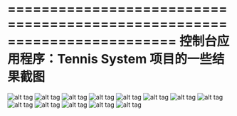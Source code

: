 ﻿========================================================================
    控制台应用程序：Tennis System 项目的一些结果截图
========================================================================

![alt tag](https://github.com/RogerFederer03/Tennis_System/blob/master/Results/Result01.jpg)
![alt tag](https://github.com/RogerFederer03/Tennis_System/blob/master/Results/Result02.jpg)
![alt tag](https://github.com/RogerFederer03/Tennis_System/blob/master/Results/Result03.jpg)
![alt tag](https://github.com/RogerFederer03/Tennis_System/blob/master/Results/Result04.jpg)
![alt tag](https://github.com/RogerFederer03/Tennis_System/blob/master/Results/Result05.jpg)
![alt tag](https://github.com/RogerFederer03/Tennis_System/blob/master/Results/Result06.jpg)
![alt tag](https://github.com/RogerFederer03/Tennis_System/blob/master/Results/Result07.jpg)
![alt tag](https://github.com/RogerFederer03/Tennis_System/blob/master/Results/Result08.jpg)
![alt tag](https://github.com/RogerFederer03/Tennis_System/blob/master/Results/Result09.jpg)
![alt tag](https://github.com/RogerFederer03/Tennis_System/blob/master/Results/Result10.jpg)
![alt tag](https://github.com/RogerFederer03/Tennis_System/blob/master/Results/Result11.jpg)
![alt tag](https://github.com/RogerFederer03/Tennis_System/blob/master/Results/Result12.jpg)
![alt tag](https://github.com/RogerFederer03/Tennis_System/blob/master/Results/Result13.jpg)
